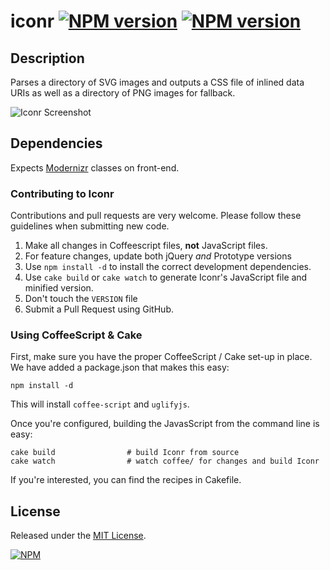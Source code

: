 # iconr [![NPM version](https://badge.fury.io/js/iconr.png)](http://badge.fury.io/js/iconr) [![NPM version](https://david-dm.org/okize/iconr.png)](https://david-dm.org/okize/iconr)

## Description
Parses a directory of SVG images and outputs a CSS file of inlined data URIs as well as a directory of PNG images for fallback.

![Iconr Screenshot](https://raw.github.com/okize/iconr/gh-pages/iconr-screenshot.gif)

## Dependencies

Expects [Modernizr](http://modernizr.com/) classes on front-end.

### Contributing to Iconr

Contributions and pull requests are very welcome. Please follow these guidelines when submitting new code.

1. Make all changes in Coffeescript files, **not** JavaScript files.
2. For feature changes, update both jQuery *and* Prototype versions
3. Use `npm install -d` to install the correct development dependencies.
4. Use `cake build` or `cake watch` to generate Iconr's JavaScript file and minified version.
5. Don't touch the `VERSION` file
6. Submit a Pull Request using GitHub.

### Using CoffeeScript & Cake

First, make sure you have the proper CoffeeScript / Cake set-up in place. We have added a package.json that makes this easy:

```
npm install -d
```

This will install `coffee-script` and `uglifyjs`.

Once you're configured, building the JavasScript from the command line is easy:

    cake build                # build Iconr from source
    cake watch                # watch coffee/ for changes and build Iconr

If you're interested, you can find the recipes in Cakefile.

## License

Released under the [MIT License](http://www.opensource.org/licenses/mit-license.php).

[![NPM](https://nodei.co/npm/iconr.png?downloads=true)](https://nodei.co/npm/iconr/)